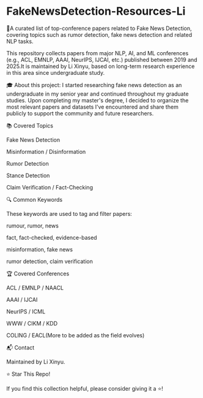 # FakeNewsDetection-Resources-Li
📰A curated list of top-conference papers related to Fake News Detection, covering topics such as rumor detection, fake news detection and related NLP tasks.

This repository collects papers from major NLP, AI, and ML conferences (e.g., ACL, EMNLP, AAAI, NeurIPS, IJCAI, etc.) published between 2019 and 2025.It is maintained by Li Xinyu, based on long-term research experience in this area since undergraduate study.

🎓 About this project: I started researching fake news detection as an undergraduate in my senior year and continued throughout my graduate studies. Upon completing my master's degree, I decided to organize the most relevant papers and datasets I’ve encountered and share them publicly to support the community and future researchers.

📚 Covered Topics

Fake News Detection

Misinformation / Disinformation

Rumor Detection

Stance Detection

Claim Verification / Fact-Checking

🔍 Common Keywords

These keywords are used to tag and filter papers:

rumour, rumor, news

fact, fact-checked, evidence-based

misinformation, fake news

rumor detection, claim verification

🏆 Covered Conferences

ACL / EMNLP / NAACL

AAAI / IJCAI

NeurIPS / ICML

WWW / CIKM / KDD

COLING / EACL(More to be added as the field evolves)

📬 Contact

Maintained by Li Xinyu.

⭐ Star This Repo!

If you find this collection helpful, please consider giving it a ⭐!

